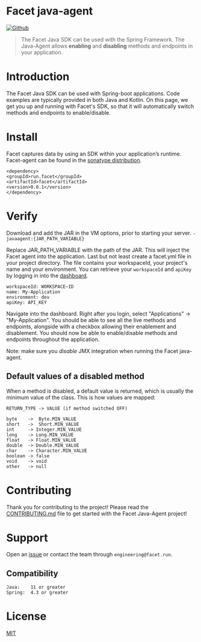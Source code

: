 # Facet java-agent
[![Github](https://github.com/facet-tech/agent-java/actions/workflows/main.yml/badge.svg)](https://github.com/facet-tech/agent-java/actions/workflows/main.yml/badge.svg)

> The Facet Java SDK can be used with the Spring Framework. The Java-Agent allows **enabling** and **disabling** methods and endpoints in your application.

# Introduction

The Facet Java SDK can be used with Spring-boot applications. Code examples are typically provided in both Java and Kotlin. On this page, we get you up and running with Facet's SDK, so that it will automatically switch methods and endpoints to enable/disable.

# Install

Facet captures data by using an SDK within your application’s runtime. Facet-agent can be found in the [sonatype distribution](https://search.maven.org/artifact/run.facet.agent.java/facet-agent).
```
<dependency>
<groupId>run.facet</groupId>
<artifactId>facet</artifactId>
<version>0.0.1</version>
</dependency>
```

# Verify

Download and add the JAR in the VM options, prior to starting your server.
`-javaagent:{JAR_PATH_VARIABLE}`

Replace JAR_PATH_VARIABLE with the path of the JAR. This will inject the Facet agent into the application. Last but not least create a facet.yml file in your project directory. The file contains your workspaceId, your project's name and your environment. You can retrieve your `workspaceId` and `apiKey`  by logging in into the [dashboard](http://app.facet.run/).
```
workspaceId: WORKSPACE~ID
name: My-Application
environment: dev
apiKey: API_KEY
```

Navigate into the dashboard. Right after you login, select "Applications" -> "My-Application". You should be able to see all the live methods and endpoints, alongside with a checkbox allowing their enablement and disablement. You should now be able to enable/disable methods and endpoints throughout the application.

Note: make sure you *disable* JMX integration when running the Facet java-agent.

## Default values of a disabled method

When a method is disabled, a default value is returned, which is usually the minimum value of the class. This is how values are mapped:
```
RETURN_TYPE -> VALUE (if method switched OFF)

byte    ->  Byte.MIN_VALUE
short   ->  Short.MIN_VALUE
int     -> Integer.MIN_VALUE
long    -> Long.MIN_VALUE
float   -> Float.MIN_VALUE
double  -> Double.MIN_VALUE
char    -> Character.MIN_VALUE
boolean -> false
void    -> void
other   -> null
```

# Contributing

Thank you for contributing to the project! Please read the [CONTRIBUTING.md](./CONTRIBUTING.md) file to get started with the Facet Java-Agent project!

# Support

Open an [issue](https://github.com/facet-tech/agent-java/issues) or contact the team through `engineering@facet.run`.

## Compatibility
```
Java:    11 or greater
Spring:  4.3 or greater
```


# License
[MIT](./LICENSE)

